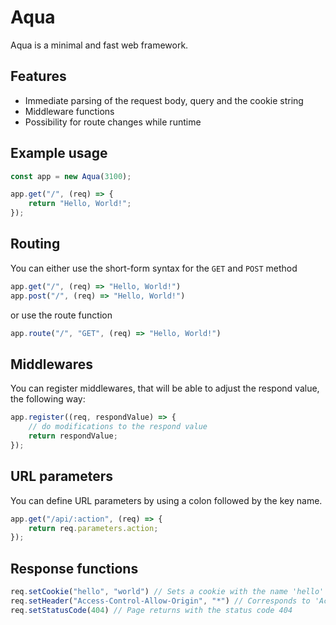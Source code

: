 # Aqua
Aqua is a minimal and fast web framework.

## Features
- Immediate parsing of the request body, query and the cookie string
- Middleware functions
- Possibility for route changes while runtime

## Example usage
```typescript
const app = new Aqua(3100);

app.get("/", (req) => {
    return "Hello, World!";
});
```

## Routing
You can either use the short-form syntax for the `GET` and `POST` method
```typescript
app.get("/", (req) => "Hello, World!")
app.post("/", (req) => "Hello, World!")
```

or use the route function
```typescript
app.route("/", "GET", (req) => "Hello, World!")
```

## Middlewares
You can register middlewares, that will be able to adjust the respond value, the following way:
```typescript
app.register((req, respondValue) => {
    // do modifications to the respond value
    return respondValue;
});
```

## URL parameters
You can define URL parameters by using a colon followed by the key name.
```typescript
app.get("/api/:action", (req) => {
    return req.parameters.action;
});
```

## Response functions
```typescript
req.setCookie("hello", "world") // Sets a cookie with the name 'hello' and the value 'world'
req.setHeader("Access-Control-Allow-Origin", "*") // Corresponds to 'Access-Control-Allow-Origin: *'
req.setStatusCode(404) // Page returns with the status code 404
```